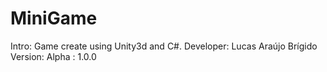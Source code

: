 # MiniGame

Intro:
    Game create using Unity3d and C#.
Developer:
	Lucas Araújo Brígido
Version:
	Alpha : 1.0.0